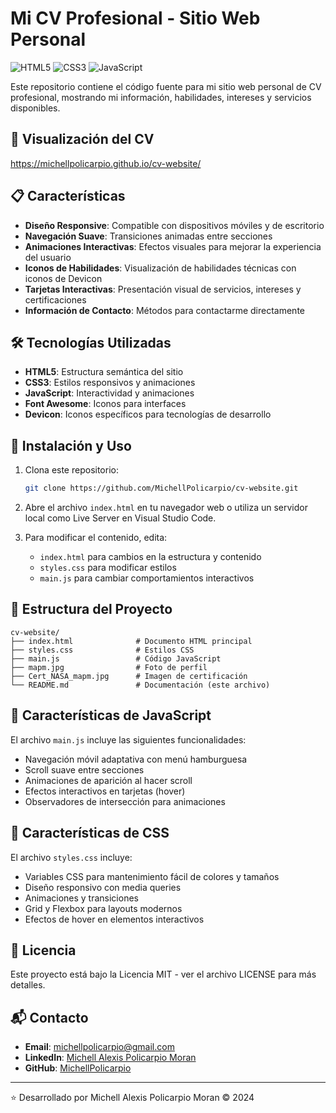 # Mi CV Profesional - Sitio Web Personal

![HTML5](https://img.shields.io/badge/HTML5-E34F26?style=for-the-badge&logo=html5&logoColor=white)
![CSS3](https://img.shields.io/badge/CSS3-1572B6?style=for-the-badge&logo=css3&logoColor=white)
![JavaScript](https://img.shields.io/badge/JavaScript-F7DF1E?style=for-the-badge&logo=javascript&logoColor=black)

Este repositorio contiene el código fuente para mi sitio web personal de CV profesional, mostrando mi información, habilidades, intereses y servicios disponibles.

## 👤 Visualización del CV
https://michellpolicarpio.github.io/cv-website/

## 📋 Características

- **Diseño Responsive**: Compatible con dispositivos móviles y de escritorio
- **Navegación Suave**: Transiciones animadas entre secciones
- **Animaciones Interactivas**: Efectos visuales para mejorar la experiencia del usuario
- **Iconos de Habilidades**: Visualización de habilidades técnicas con iconos de Devicon
- **Tarjetas Interactivas**: Presentación visual de servicios, intereses y certificaciones
- **Información de Contacto**: Métodos para contactarme directamente

## 🛠️ Tecnologías Utilizadas

- **HTML5**: Estructura semántica del sitio
- **CSS3**: Estilos responsivos y animaciones
- **JavaScript**: Interactividad y animaciones
- **Font Awesome**: Iconos para interfaces
- **Devicon**: Iconos específicos para tecnologías de desarrollo

## 🚀 Instalación y Uso

1. Clona este repositorio:
   ```bash
   git clone https://github.com/MichellPolicarpio/cv-website.git
   ```

2. Abre el archivo `index.html` en tu navegador web o utiliza un servidor local como Live Server en Visual Studio Code.

3. Para modificar el contenido, edita:
   - `index.html` para cambios en la estructura y contenido
   - `styles.css` para modificar estilos
   - `main.js` para cambiar comportamientos interactivos

## 📝 Estructura del Proyecto

```
cv-website/
├── index.html              # Documento HTML principal
├── styles.css              # Estilos CSS
├── main.js                 # Código JavaScript
├── mapm.jpg                # Foto de perfil
├── Cert_NASA_mapm.jpg      # Imagen de certificación
└── README.md               # Documentación (este archivo)
```

## 📱 Características de JavaScript

El archivo `main.js` incluye las siguientes funcionalidades:

- Navegación móvil adaptativa con menú hamburguesa
- Scroll suave entre secciones
- Animaciones de aparición al hacer scroll
- Efectos interactivos en tarjetas (hover)
- Observadores de intersección para animaciones

## 🎨 Características de CSS

El archivo `styles.css` incluye:

- Variables CSS para mantenimiento fácil de colores y tamaños
- Diseño responsivo con media queries
- Animaciones y transiciones
- Grid y Flexbox para layouts modernos
- Efectos de hover en elementos interactivos

## 📄 Licencia

Este proyecto está bajo la Licencia MIT - ver el archivo LICENSE para más detalles.

## 📬 Contacto

- **Email**: [michellpolicarpio@gmail.com](mailto:michellpolicarpio@gmail.com)
- **LinkedIn**: [Michell Alexis Policarpio Moran](https://www.linkedin.com/in/michell-alexis-policarpio-moran-332568348/)
- **GitHub**: [MichellPolicarpio](https://github.com/MichellPolicarpio)

---

⭐️ Desarrollado por Michell Alexis Policarpio Moran © 2024
